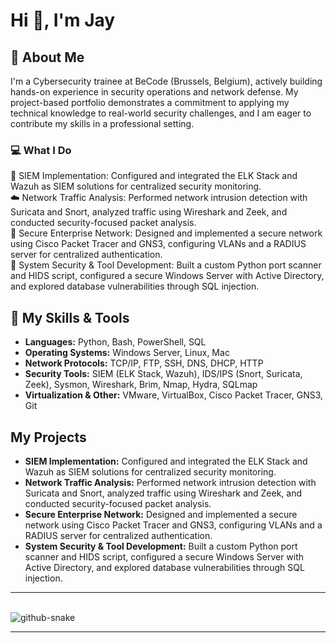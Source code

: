 <h1>Hi 👋, I'm Jay</h1>

<h2>🚀 About Me</h2>
<p>I'm a Cybersecurity trainee at BeCode (Brussels, Belgium), actively building hands-on experience in security operations and network defense. My project-based portfolio demonstrates a commitment to applying my technical knowledge to real-world security challenges, and I am eager to contribute my skills in a professional setting.</p>

<h3>💻 What I Do</h3>
<p>
🔧 SIEM Implementation: Configured and integrated the ELK Stack and Wazuh as SIEM solutions for centralized security monitoring.<br>
☁️ Network Traffic Analysis: Performed network intrusion detection with Suricata and Snort, analyzed traffic using Wireshark and Zeek, and conducted security-focused packet analysis.<br>
🤖 Secure Enterprise Network: Designed and implemented a secure network using Cisco Packet Tracer and GNS3, configuring VLANs and a RADIUS server for centralized authentication.<br>
🐧 System Security & Tool Development: Built a custom Python port scanner and HIDS script, configured a secure Windows Server with Active Directory, and explored database vulnerabilities through SQL injection.
</p>

<h2>🚀 My Skills & Tools</h2>
<ul>
<li><strong>Languages:</strong> Python, Bash, PowerShell, SQL</li>
<li><strong>Operating Systems:</strong> Windows Server, Linux, Mac</li>
<li><strong>Network Protocols:</strong> TCP/IP, FTP, SSH, DNS, DHCP, HTTP</li>
<li><strong>Security Tools:</strong> SIEM (ELK Stack, Wazuh), IDS/IPS (Snort, Suricata, Zeek), Sysmon, Wireshark, Brim, Nmap, Hydra, SQLmap</li>
<li><strong>Virtualization & Other:</strong> VMware, VirtualBox, Cisco Packet Tracer, GNS3, Git</li>
</ul>

<h2>My Projects</h2>
<ul>
<li><strong>SIEM Implementation:</strong> Configured and integrated the ELK Stack and Wazuh as SIEM solutions for centralized security monitoring.</li>
<li><strong>Network Traffic Analysis:</strong> Performed network intrusion detection with Suricata and Snort, analyzed traffic using Wireshark and Zeek, and conducted security-focused packet analysis.</li>
<li><strong>Secure Enterprise Network:</strong> Designed and implemented a secure network using Cisco Packet Tracer and GNS3, configuring VLANs and a RADIUS server for centralized authentication.</li>
<li><strong>System Security & Tool Development:</strong> Built a custom Python port scanner and HIDS script, configured a secure Windows Server with Active Directory, and explored database vulnerabilities through SQL injection.</li>
</ul>

---

<br clear="both">

<picture>
  <source media="(prefers-color-scheme: dark)" srcset="https://raw.githubusercontent.com/tobiasmeyhoefer/tobiasmeyhoefer/output/github-snake-dark.svg" />
  <source media="(prefers-color-scheme: light)" srcset="https://raw.githubusercontent.com/tobiasmeyhoefer/tobiasmeyhoefer/output/github-snake.svg" />
  <img alt="github-snake" src="https://raw.githubusercontent.com/tobiasmeyhoefer/tobiasmeyhoefer/output/github-snake.svg" />
</picture>

---